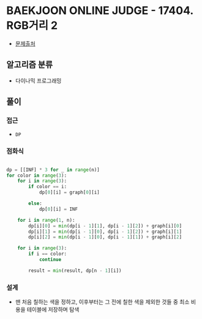 # BAEKJOON ONLINE JUDGE - 17404. RGB거리 2

- [문제출처](https://www.acmicpc.net/problem/17404 '17404. RGB거리 2')

## 알고리즘 분류

- 다이나믹 프로그래밍

## 풀이

### 접근

- `DP`

### 점화식

```python

dp = [[INF] * 3 for _ in range(n)]
for color in range(3):
    for i in range(3):
        if color == i:
            dp[0][i] = graph[0][i]

        else:
            dp[0][i] = INF

    for i in range(1, n):
        dp[i][0] = min(dp[i - 1][1], dp[i - 1][2]) + graph[i][0]
        dp[i][1] = min(dp[i - 1][0], dp[i - 1][2]) + graph[i][1]
        dp[i][2] = min(dp[i - 1][0], dp[i - 1][1]) + graph[i][2]

    for i in range(3):
        if i == color:
            continue

        result = min(result, dp[n - 1][i])

```

### 설계

- 맨 처음 칠하는 색을 정하고, 이후부터는 그 전에 칠한 색을 제외한 것들 중 최소 비용을 테이블에 저장하며 탐색

